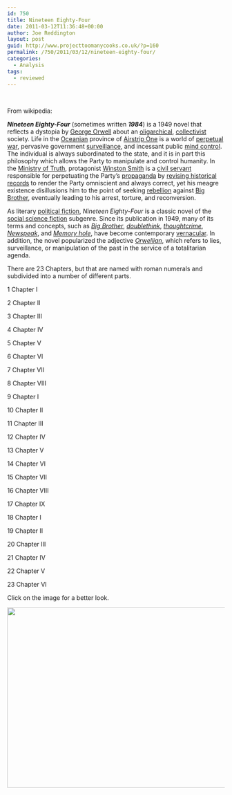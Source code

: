 ```yaml
---
id: 750
title: Nineteen Eighty-Four
date: 2011-03-12T11:36:48+00:00
author: Joe Reddington
layout: post
guid: http://www.projecttoomanycooks.co.uk/?p=160
permalink: /750/2011/03/12/nineteen-eighty-four/
categories:
  - Analysis
tags:
  - reviewed
---
```

&nbsp;

From wikipedia:

_**Nineteen Eighty-Four**_ (sometimes written _**1984**_) is a 1949 novel that reflects a dystopia by [George Orwell](http://en.wikipedia.org/wiki/George_Orwell) about an [oligarchical](http://en.wikipedia.org/wiki/Oligarchy "Oligarchy"), [collectivist](http://en.wikipedia.org/wiki/Collectivist "Collectivist") society. Life in the [Oceanian](http://en.wikipedia.org/wiki/Oceania_%28Nineteen_Eighty-Four%29 "Oceania (Nineteen Eighty-Four)") province of [Airstrip One](http://en.wikipedia.org/wiki/Airstrip_One "Airstrip One") is a world of [perpetual war](http://en.wikipedia.org/wiki/Perpetual_war), pervasive government [surveillance](http://en.wikipedia.org/wiki/Surveillance), and incessant public [mind control](http://en.wikipedia.org/wiki/Mind_control). The individual is always subordinated to the state, and it is in part this philosophy which allows the Party to manipulate and control humanity. In the [Ministry of Truth](http://en.wikipedia.org/wiki/Ministry_of_Truth), protagonist [Winston Smith](http://en.wikipedia.org/wiki/Winston_Smith) is a [civil servant](http://en.wikipedia.org/wiki/Civil_servant "Civil servant") responsible for perpetuating the Party&#8217;s [propaganda](http://en.wikipedia.org/wiki/Propaganda) by [revising historical records](http://en.wikipedia.org/wiki/Historical_revisionism_%28negationism%29 "Historical revisionism (negationism)") to render the Party omniscient and always correct, yet his meagre existence disillusions him to the point of seeking [rebellion](http://en.wikipedia.org/wiki/Rebellion) against [Big Brother](http://en.wikipedia.org/wiki/Big_Brother_%28Nineteen_Eighty-Four%29 "Big Brother (Nineteen Eighty-Four)"), eventually leading to his arrest, torture, and reconversion.

As literary [political fiction](http://en.wikipedia.org/wiki/Political_fiction), _Nineteen Eighty-Four_ is a classic novel of the [social science fiction](http://en.wikipedia.org/wiki/Social_science_fiction) subgenre. Since its publication in 1949, many of its terms and concepts, such as _[Big Brother](http://en.wikipedia.org/wiki/Big_Brother_%28Nineteen_Eighty-Four%29 "Big Brother (Nineteen Eighty-Four)")_, _[doublethink](http://en.wikipedia.org/wiki/Doublethink)_, _[thoughtcrime](http://en.wikipedia.org/wiki/Thoughtcrime)_, _[Newspeak](http://en.wikipedia.org/wiki/Newspeak)_, and _[Memory hole](http://en.wikipedia.org/wiki/Memory_hole)_, have become contemporary [vernacular](http://en.wikipedia.org/wiki/Vernacular). In addition, the novel popularized the adjective _[Orwellian](http://en.wikipedia.org/wiki/Orwellian)_, which refers to lies, surveillance, or manipulation of the past in the service of a totalitarian agenda.

There are 23 Chapters, but that are named with roman numerals and subdivided into a number of different parts.

1 Chapter I
  
2 Chapter II
  
3 Chapter III
  
4 Chapter IV
  
5 Chapter V
  
6 Chapter VI
  
7 Chapter VII
  
8 Chapter VIII
  
9 Chapter I
  
10 Chapter II
  
11 Chapter III
  
12 Chapter IV
  
13 Chapter V
  
14 Chapter VI
  
15 Chapter VII
  
16 Chapter VIII
  
17 Chapter IX
  
18 Chapter I
  
19 Chapter II
  
20 Chapter III
  
21 Chapter IV
  
22 Chapter V
  
23 Chapter VI

Click on the image for a better look.

[<img loading="lazy" class="aligncenter size-large wp-image-6613" src="http://joereddington.com/wp-content/uploads/2011/03/Dendrogram-7-1024x427.png" alt="" width="1000" height="417" srcset="https://joereddington.com/wp-content/uploads/2011/03/Dendrogram-7-1024x427.png 1024w, https://joereddington.com/wp-content/uploads/2011/03/Dendrogram-7-300x125.png 300w, https://joereddington.com/wp-content/uploads/2011/03/Dendrogram-7-768x321.png 768w, https://joereddington.com/wp-content/uploads/2011/03/Dendrogram-7.png 1150w" sizes="(max-width: 1000px) 100vw, 1000px" />](http://joereddington.com/wp-content/uploads/2011/03/Dendrogram-7.png)